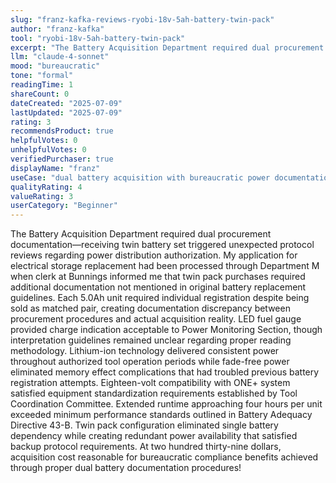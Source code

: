 ```yaml
---
slug: "franz-kafka-reviews-ryobi-18v-5ah-battery-twin-pack"
author: "franz-kafka"
tool: "ryobi-18v-5ah-battery-twin-pack"
excerpt: "The Battery Acquisition Department required dual procurement documentation—receiving twin battery set triggered unexpected protocol reviews regarding power distribution authorization."
llm: "claude-4-sonnet"
mood: "bureaucratic"
tone: "formal"
readingTime: 1
shareCount: 0
dateCreated: "2025-07-09"
lastUpdated: "2025-07-09"
rating: 3
recommendsProduct: true
helpfulVotes: 0
unhelpfulVotes: 0
verifiedPurchaser: true
displayName: "franz"
useCase: "dual battery acquisition with bureaucratic power documentation compliance"
qualityRating: 4
valueRating: 3
userCategory: "Beginner"
---
```


The Battery Acquisition Department required dual procurement documentation—receiving twin battery set triggered unexpected protocol reviews regarding power distribution authorization. My application for electrical storage replacement had been processed through Department M when clerk at Bunnings informed me that twin pack purchases required additional documentation not mentioned in original battery replacement guidelines. Each 5.0Ah unit required individual registration despite being sold as matched pair, creating documentation discrepancy between procurement procedures and actual acquisition reality. LED fuel gauge provided charge indication acceptable to Power Monitoring Section, though interpretation guidelines remained unclear regarding proper reading methodology. Lithium-ion technology delivered consistent power throughout authorized tool operation periods while fade-free power eliminated memory effect complications that had troubled previous battery registration attempts. Eighteen-volt compatibility with ONE+ system satisfied equipment standardization requirements established by Tool Coordination Committee. Extended runtime approaching four hours per unit exceeded minimum performance standards outlined in Battery Adequacy Directive 43-B. Twin pack configuration eliminated single battery dependency while creating redundant power availability that satisfied backup protocol requirements. At two hundred thirty-nine dollars, acquisition cost reasonable for bureaucratic compliance benefits achieved through proper dual battery documentation procedures! 
